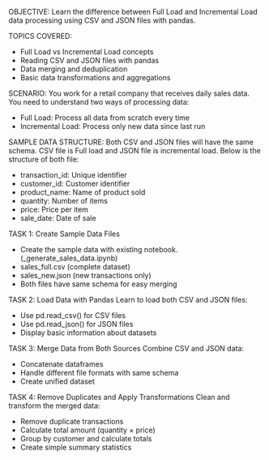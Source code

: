 OBJECTIVE:
Learn the difference between Full Load and Incremental Load data processing using CSV and JSON files with pandas.

TOPICS COVERED:
- Full Load vs Incremental Load concepts
- Reading CSV and JSON files with pandas
- Data merging and deduplication
- Basic data transformations and aggregations

SCENARIO:
You work for a retail company that receives daily sales data. You need to understand two ways of processing data:
- Full Load: Process all data from scratch every time
- Incremental Load: Process only new data since last run

SAMPLE DATA STRUCTURE:
Both CSV and JSON files will have the same schema. CSV file is Full load and JSON file is incremental load. Below is the structure of both file:
- transaction_id: Unique identifier
- customer_id: Customer identifier  
- product_name: Name of product sold
- quantity: Number of items
- price: Price per item
- sale_date: Date of sale

TASK 1: Create Sample Data Files
- Create the sample data with existing notebook. (_generate_sales_data.ipynb)
- sales_full.csv (complete dataset)
- sales_new.json (new transactions only)
- Both files have same schema for easy merging

TASK 2: Load Data with Pandas
Learn to load both CSV and JSON files:
- Use pd.read_csv() for CSV files
- Use pd.read_json() for JSON files
- Display basic information about datasets

TASK 3: Merge Data from Both Sources
Combine CSV and JSON data:
- Concatenate dataframes
- Handle different file formats with same schema
- Create unified dataset

TASK 4: Remove Duplicates and Apply Transformations
Clean and transform the merged data:
- Remove duplicate transactions
- Calculate total amount (quantity × price)
- Group by customer and calculate totals
- Create simple summary statistics